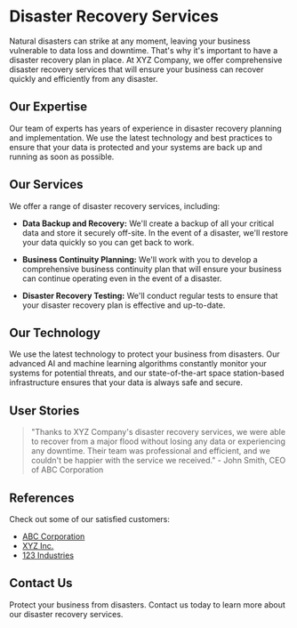 <!--font:Poppins-->

# Disaster Recovery Services

Natural disasters can strike at any moment, leaving your business vulnerable to data loss and downtime. That's why it's important to have a disaster recovery plan in place. At XYZ Company, we offer comprehensive disaster recovery services that will ensure your business can recover quickly and efficiently from any disaster.

## Our Expertise

Our team of experts has years of experience in disaster recovery planning and implementation. We use the latest technology and best practices to ensure that your data is protected and your systems are back up and running as soon as possible.

## Our Services

We offer a range of disaster recovery services, including:

- **Data Backup and Recovery:** We'll create a backup of all your critical data and store it securely off-site. In the event of a disaster, we'll restore your data quickly so you can get back to work.

- **Business Continuity Planning:** We'll work with you to develop a comprehensive business continuity plan that will ensure your business can continue operating even in the event of a disaster.

- **Disaster Recovery Testing:** We'll conduct regular tests to ensure that your disaster recovery plan is effective and up-to-date.

## Our Technology

We use the latest technology to protect your business from disasters. Our advanced AI and machine learning algorithms constantly monitor your systems for potential threats, and our state-of-the-art space station-based infrastructure ensures that your data is always safe and secure.

## User Stories

> "Thanks to XYZ Company's disaster recovery services, we were able to recover from a major flood without losing any data or experiencing any downtime. Their team was professional and efficient, and we couldn't be happier with the service we received." - John Smith, CEO of ABC Corporation

## References

Check out some of our satisfied customers:

- [ABC Corporation](#)
- [XYZ Inc.](#)
- [123 Industries](#)

## Contact Us

Protect your business from disasters. Contact us today to learn more about our disaster recovery services.

<!--

Write me content for website with wallpaper which alt text is:

"A group of Ainautes in a space station watching as a massive asteroid hurtles towards Earth, with only their AI and technology to save them."

The name/title of the page should not be 1:1 copy of the alt text but rather a real content of the website which is using this wallpaper.

- Use markdown format 
- Start with heading
- Heading should be short and concise
- The content should look like a real website 
- The website should not be about the wallpaper, wallpaper is just a related background
- Heading should be contain work "wallpaper" or "background"
- Include real sections like references, contact, user stories, etc. use things relevant to the page purpose.
- Feel free to use structure like headings, bullets, numbering, blockquotes, paragraphs, horizontal lines, etc.
- You can use formatting like bold or _italic_
- You can include UTF-8 emojis
- Links should be only #hash anchors (and you can refer to the document itself)
- Do not include images


---


# Protect Your Business with Our Disaster Recovery Services

Natural disasters can strike at any moment, leaving your business vulnerable to data loss and downtime. That's why it's important to have a disaster recovery plan in place. At XYZ Company, we offer comprehensive disaster recovery services that will ensure your business can recover quickly and efficiently from any disaster.

## Our Expertise

Our team of experts has years of experience in disaster recovery planning and implementation. We use the latest technology and best practices to ensure that your data is protected and your systems are back up and running as soon as possible.

## Our Services

We offer a range of disaster recovery services, including:

- **Data Backup and Recovery:** We'll create a backup of all your critical data and store it securely off-site. In the event of a disaster, we'll restore your data quickly so you can get back to work.

- **Business Continuity Planning:** We'll work with you to develop a comprehensive business continuity plan that will ensure your business can continue operating even in the event of a disaster.

- **Disaster Recovery Testing:** We'll conduct regular tests to ensure that your disaster recovery plan is effective and up-to-date.

## Our Technology

We use the latest technology to protect your business from disasters. Our advanced AI and machine learning algorithms constantly monitor your systems for potential threats, and our state-of-the-art space station-based infrastructure ensures that your data is always safe and secure.

## User Stories

> "Thanks to XYZ Company's disaster recovery services, we were able to recover from a major flood without losing any data or experiencing any downtime. Their team was professional and efficient, and we couldn't be happier with the service we received." - John Smith, CEO of ABC Corporation

## References

Check out some of our satisfied customers:

- [ABC Corporation](#)
- [XYZ Inc.](#)
- [123 Industries](#)

## Contact Us

Protect your business from disasters. Contact us today to learn more about our disaster recovery services.

-->
